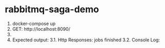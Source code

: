 # rabbitmq-saga-demo
1. docker-compose up
2. GET: http://localhost:8090/
3.
3. Expected output: 
3.1. Http Responses: jobs finished
3.2. Console Log:
